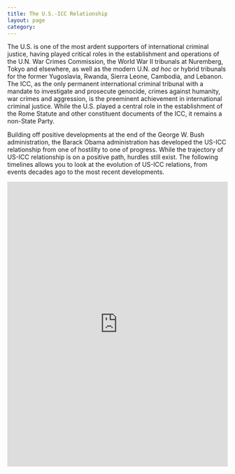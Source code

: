 ```yaml
---
title: The U.S.-ICC Relationship
layout: page
category:
---
```


The U.S. is one of the most ardent supporters of international criminal justice, having played critical roles in the establishment and operations of the U.N. War Crimes Commission, the World War II tribunals at Nuremberg, Tokyo and elsewhere, as well as the modern U.N. *ad hoc* or hybrid tribunals for the former Yugoslavia, Rwanda, Sierra Leone, Cambodia, and Lebanon. The ICC, as the only permanent international criminal tribunal with a mandate to investigate and prosecute genocide, crimes against humanity, war crimes and aggression, is the preeminent achievement in international criminal justice. While the U.S. played a central role in the establishment of the Rome Statute and other constituent documents of the ICC, it remains a non-State Party.

Building off positive developments at the end of the George W. Bush administration, the Barack Obama administration has developed the US-ICC relationship from one of hostility to one of progress. While the trajectory of US-ICC relationship is on a positive path, hurdles still exist. The following timelines allows you to look at the evolution of US-ICC relations, from events decades ago to the most recent developments.

<iframe src='http://cdn.knightlab.com/libs/timeline/latest/embed/index.html?source=0AtZ5yV_Pso2idDZQRXNfUzQxd3JTQzhhMXg5UEpVYmc&font=Bevan-PotanoSans&maptype=toner&lang=en&height=650' width='100%' height='650' frameborder='0'></iframe>
